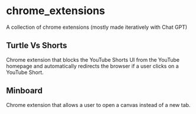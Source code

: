 # chrome_extensions
A collection of chrome extensions (mostly made iteratively with Chat GPT)

## Turtle Vs Shorts
Chrome extension that blocks the YouTube Shorts UI from the YouTube homepage and automatically redirects the browser if a user clicks on a YouTube Short. 

## Minboard
Chrome extension that allows a user to open a canvas instead of a new tab.
